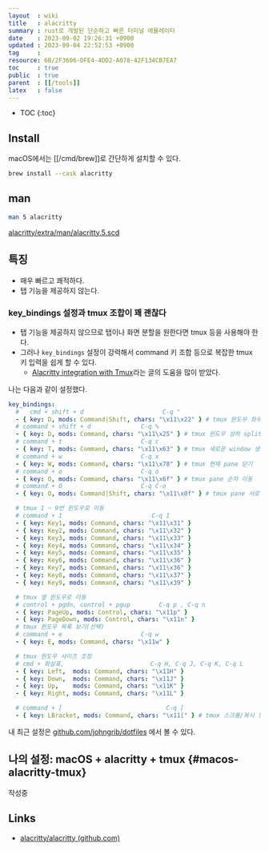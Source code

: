 ```yaml
---
layout  : wiki
title   : alacritty
summary : rust로 개발된 단순하고 빠른 터미널 에뮬레이터
date    : 2023-09-02 19:26:31 +0900
updated : 2023-09-04 22:52:53 +0900
tag     : 
resource: 6B/2F3606-DFE4-4DD2-A078-42F134CB7EA7
toc     : true
public  : true
parent  : [[/tools]]
latex   : false
---
```

* TOC
{:toc}

## Install

macOS에서는 [[/cmd/brew]]로 간단하게 설치할 수 있다.

```bash
brew install --cask alacritty
```

## man

```bash
man 5 alacritty
```

[alacritty/extra/man/alacritty.5.scd]( https://github.com/alacritty/alacritty/blob/master/extra/man/alacritty.5.scd )

## 특징

- 매우 빠르고 쾌적하다.
- 탭 기능을 제공하지 않는다.

### key_bindings 설정과 tmux 조합이 꽤 괜찮다

- 탭 기능을 제공하지 않으므로 탭이나 화면 분할을 원한다면 tmux 등을 사용해야 한다.
- 그러나 `key_bindings` 설정이 강력해서 command 키 조합 등으로 복잡한 tmux 키 입력을 쉽게 할 수 있다.
    - [Alacritty integration with Tmux]( https://arslan.io/2018/02/05/gpu-accelerated-terminal-alacritty/ )라는 글의 도움을 많이 받았다.

나는 다음과 같이 설정했다.

```yaml
key_bindings:
  #   cmd + shift + d                      C-q "
  - { key: D, mods: Command|Shift, chars: "\x11\x22" } # tmux 윈도우 좌우 split
  # command + shift + d              C-q %
  - { key: D, mods: Command, chars: "\x11\x25" } # tmux 윈도우 상하 split
  # command + t                      C-q c
  - { key: T, mods: Command, chars: "\x11\x63" } # tmux 새로운 window 생성
  # command + w                      C-q x
  - { key: W, mods: Command, chars: "\x11\x78" } # tmux 현재 pane 닫기
  # command + o                      C-q o
  - { key: O, mods: Command, chars: "\x11\x6f" } # tmux pane 순차 이동
  # command + O                      C-q C-o
  - { key: O, mods: Command|Shift, chars: "\x11\x0f" } # tmux pane 서로 바꾸기

  # tmux 1 ~ 9번 윈도우로 이동
  # command + 1                         C-q 1
  - { key: Key1, mods: Command, chars: "\x11\x31" }
  - { key: Key2, mods: Command, chars: "\x11\x32" }
  - { key: Key3, mods: Command, chars: "\x11\x33" }
  - { key: Key4, mods: Command, chars: "\x11\x34" }
  - { key: Key5, mods: Command, chars: "\x11\x35" }
  - { key: Key6, mods: Command, chars: "\x11\x36" }
  - { key: Key7, mods: Command, chars: "\x11\x36" }
  - { key: Key8, mods: Command, chars: "\x11\x37" }
  - { key: Key9, mods: Command, chars: "\x11\x39" }

  # tmux 옆 윈도우로 이동
  # control + pgdn, control + pgup        C-q p , C-q n
  - { key: PageUp, mods: Control, chars: "\x11p" }
  - { key: PageDown, mods: Control, chars: "\x11n" }
  # tmux 윈도우 목록 보기(선택)
  # command + e                      C-q w
  - { key: E, mods: Command, chars: "\x11w" }

  # tmux 윈도우 사이즈 조정
  # cmd + 화살표,                        C-q H, C-q J, C-q K, C-q L
  - { key: Left,  mods: Command, chars: "\x11H" }
  - { key: Down,  mods: Command, chars: "\x11J" }
  - { key: Up,    mods: Command, chars: "\x11K" }
  - { key: Right, mods: Command, chars: "\x11L" }

  # command + [                             C-q [
  - { key: LBracket, mods: Command, chars: "\x11[" } # tmux 스크롤/복사 모드 전환
```

내 최근 설정은 [github.com/johngrib/dotfiles]( https://github.com/johngrib/dotfiles/blob/master/alacritty/alacritty.yml ) 에서 볼 수 있다.

## 나의 설정: macOS + alacritty + tmux {#macos-alacritty-tmux}

작성중

## Links

- [alacritty/alacritty (github.com)]( https://github.com/alacritty/alacritty )


